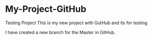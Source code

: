 # My-Project-GitHub
Testing Project 
This is my new project with GutHub and its for testing 

I have created a new branch for the Master in GitHub.
